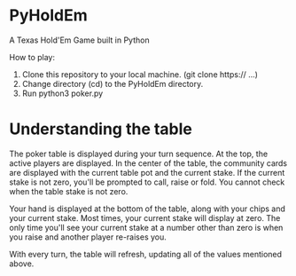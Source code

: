 # PyHoldEm
A Texas Hold'Em Game built in Python

How to play:
1. Clone this repository to your local machine. (git clone https:// ...)
2. Change directory (cd) to the PyHoldEm directory.
3. Run python3 poker.py

# Understanding the table
The poker table is displayed during your turn sequence. At the top, the active players are displayed. In the center of the table, the community cards are displayed with the current table pot and the current stake. If the current stake is not zero, you'll be prompted to call, raise or fold. You cannot check when the table stake is not zero.

Your hand is displayed at the bottom of the table, along with your chips and your current stake. Most times, your current stake will display at zero. The only time you'll see your current stake at a number other than zero is when you raise and another player re-raises you.

With every turn, the table will refresh, updating all of the values mentioned above.
